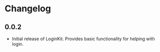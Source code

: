 # Changelog

0.0.2
-------

* Initial release of LoginKit. Provides basic functionality for helping with login.
